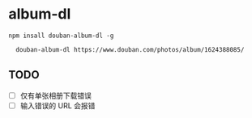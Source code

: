 # album-dl

`npm insall douban-album-dl -g`

```bash
  douban-album-dl https://www.douban.com/photos/album/1624388085/
```

## TODO

- [ ] 仅有单张相册下载错误
- [ ] 输入错误的 URL 会报错
